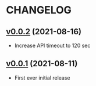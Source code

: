 # CHANGELOG
## [v0.0.2](https://github.com/NubeIO/rubix-service/tree/v0.0.2) (2021-08-16)
- Increase API timeout to 120 sec

## [v0.0.1](https://github.com/NubeIO/rubix-service/tree/v0.0.1) (2021-08-11)
- First ever initial release